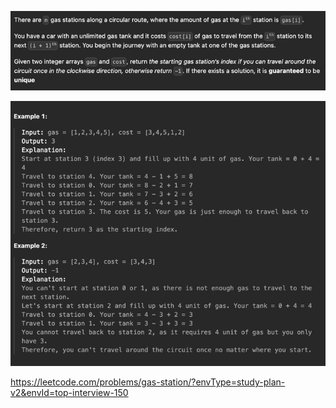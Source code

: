 ![img.png](img.png)

![img_1.png](img_1.png)

https://leetcode.com/problems/gas-station/?envType=study-plan-v2&envId=top-interview-150
